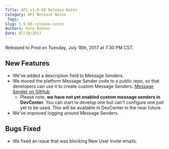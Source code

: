 ```yaml
---
Title: API v1.0.60 Release Notes
Category: API Release Notes
 Tags: 
Slug: 1.0.60-release-notes
Authors: Kate Reeher
Date: 07/18/2017
---
```


Released to Prod on Tuesday, July 18th, 2017 at 7:30 PM CST.

## New Features

- We've added a description field to Message Senders. 
- We moved the platform Message Sender code to a public repo, so that developers can use it to create custom Message Senders. [Message Sender on GitHub](https://github.com/ordercloud-api/MessageSender)
    * Please note, **we have not yet enabled custom message senders in DevCenter**. You can start to develop one but can't configure one just yet to be used. This will be available in DevCenter in the near future.
- We've improved logging around Message Senders.

## Bugs Fixed

- We fixed an issue that was blocking New User Invite emails.





